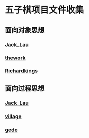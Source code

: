 # 五子棋项目文件收集

## 面向对象思想

### [Jack_Lau](/project_demo/gobang_OO_Jack_Lau)

### [thework](/project_demo/OOPBasedChessGame)

### [Richardkings](/project_demo/Richardkings)

## 面向过程思想

### [Jack_Lau](/project_demo/gobang_Jack_Lau)

### [village](/project_demo/gobang_village)

### [gede](/project_demo/gobang_Gede)

